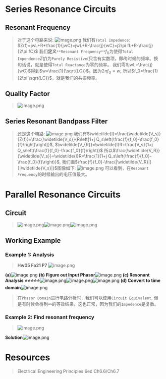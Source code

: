 # Series Resonance Circuits
## Resonant Frequency
> 对于这个电路来说:
> ![image.png](https://cdn.nlark.com/yuque/0/2023/png/12393765/1688193704850-efff295a-1ce6-4799-a6af-8378fc9c28ac.png#averageHue=%23f9f9f9&clientId=u5546b544-7fd3-4&from=paste&id=u5e8e209e&originHeight=305&originWidth=1266&originalType=binary&ratio=1.5&rotation=0&showTitle=false&size=30289&status=done&style=none&taskId=uec8aeffb-bf3b-4f04-863b-09092d546aa&title=)
> 我们有`Total Impedence`:
> $Z(f)=jwL+R+\frac{1}{jwC}=jwL+R-\frac{j}{wC}=j2\pi fL+R-\frac{j}{2\pi fC}$
> 我们**定义**`**Resonant Frequency**`$f_0$为使得`Total Impendence`$Z(f)$为`Purely Resistive`(只含有实数项，即$R$)时候的频率。换句话说，就是使得`Total Reactance`为零的频率。
> 我们零$jwL=\frac{j}{wC}$得到$w=\frac{1}{\sqrt{LC}}$。因为$2\pi f_0=w$, 所以$f_0=\frac{1}{2\pi \sqrt{LC}}$，就是我们的共振频率。



## Quality Factor
> ![image.png](https://cdn.nlark.com/yuque/0/2023/png/12393765/1688194293812-2a60e269-2834-44cb-a233-5f1c44497eb3.png#averageHue=%23f1f1f1&clientId=u5546b544-7fd3-4&from=paste&id=ub39b501d&originHeight=780&originWidth=1239&originalType=binary&ratio=1.5&rotation=0&showTitle=false&size=107704&status=done&style=none&taskId=ub9bd8b10-1500-4f90-89c8-14fc3152c93&title=)


## Series Resonant Bandpass Filter
> 还是这个电路:
> ![image.png](https://cdn.nlark.com/yuque/0/2023/png/12393765/1688193704850-efff295a-1ce6-4799-a6af-8378fc9c28ac.png#averageHue=%23f9f9f9&clientId=u5546b544-7fd3-4&from=paste&id=eFir8&originHeight=305&originWidth=1266&originalType=binary&ratio=1.5&rotation=0&showTitle=false&size=30289&status=done&style=none&taskId=uec8aeffb-bf3b-4f04-863b-09092d546aa&title=)
> 我们有$\widetilde{I}=\frac{\widetilde{V_s}}{Z(f)}=\frac{\widetilde{V_s}}{R\left[1+j Q_s\left(\frac{f}{f_0}-\frac{f_0}{f}\right)\right]}$, $\widetilde{V_{R}}=\widetilde{I}R=\frac{V_s}{1+j Q_s\left(\frac{f}{f_0}-\frac{f_0}{f}\right)}$
> 所以$\frac{\widetilde{V_R}}{\widetilde{V_s}}=\widetilde{I}R=\frac{1}{1+j Q_s\left(\frac{f}{f_0}-\frac{f_0}{f}\right)}$, 我们画$\frac{f}{f_0}-\frac{|\widetilde{V_R}|}{|\widetilde{V_s}|}$图像如下:
> ![image.png](https://cdn.nlark.com/yuque/0/2023/png/12393765/1688194487675-abf2c16e-4a47-4db0-8c6e-3a17bf370534.png#averageHue=%23f5f5f5&clientId=u5546b544-7fd3-4&from=paste&height=458&id=uf5084e0d&originHeight=687&originWidth=1191&originalType=binary&ratio=1.5&rotation=0&showTitle=false&size=99259&status=done&style=none&taskId=u14cce469-c405-4989-bc7e-b17144f1314&title=&width=794)
> 可以看到，在`Resonant Frequency`的时候输出的电压值最大。




# Parallel Resonance Circuits
## Circuit
> ![image.png](https://cdn.nlark.com/yuque/0/2023/png/12393765/1688194748269-b4988323-6fe6-4889-81e8-0605fd7c6041.png#averageHue=%23f7f7f7&clientId=uab85e16e-ad7e-4&from=paste&id=u0ccdb8b0&originHeight=304&originWidth=1149&originalType=binary&ratio=1.5&rotation=0&showTitle=false&size=32990&status=done&style=none&taskId=ua41beb5c-7c0e-4c52-b150-df2a730cd01&title=)![image.png](https://cdn.nlark.com/yuque/0/2023/png/12393765/1688194800138-5aa390ef-a709-45c2-8f18-cade2b4fb664.png#averageHue=%23f1f1f1&clientId=uab85e16e-ad7e-4&from=paste&id=ucecb4903&originHeight=544&originWidth=1318&originalType=binary&ratio=1.5&rotation=0&showTitle=false&size=89193&status=done&style=none&taskId=ufc0911ce-5c86-402f-a77b-0e2c6d52acf&title=)![image.png](https://cdn.nlark.com/yuque/0/2023/png/12393765/1688194809685-ebd6fcad-d6ef-4203-8803-a80e30aaf9b2.png#averageHue=%23f4f4f4&clientId=uab85e16e-ad7e-4&from=paste&id=uf7a0330c&originHeight=1226&originWidth=1639&originalType=binary&ratio=1.5&rotation=0&showTitle=false&size=212374&status=done&style=none&taskId=u75963a59-369d-4d31-9e18-70b84c0095a&title=)



## Working Example
### Example 1: Analysis
> **Hw05 Fa21 P7**
> ![image.png](https://cdn.nlark.com/yuque/0/2023/png/12393765/1688194865162-006d420f-0c30-41ee-8c58-de66db11f123.png#averageHue=%23f9f8f7&clientId=uab85e16e-ad7e-4&from=paste&id=u86ad1a8c&originHeight=1725&originWidth=1926&originalType=binary&ratio=1.5&rotation=0&showTitle=false&size=355774&status=done&style=none&taskId=ub0b9fbbb-7a44-4937-b202-839990e9e89&title=)

**(a)**![image.png](https://cdn.nlark.com/yuque/0/2023/png/12393765/1688194896509-270e814a-de22-43a8-b1d1-8364dd706bae.png#averageHue=%23ffffff&clientId=uab85e16e-ad7e-4&from=paste&id=u74d1470a&originHeight=269&originWidth=1314&originalType=binary&ratio=1.5&rotation=0&showTitle=false&size=31128&status=done&style=none&taskId=u77e977fc-e1ec-48bf-8c18-545eab6ee10&title=)
**(b) Figure out Input Phasor**![image.png](https://cdn.nlark.com/yuque/0/2023/png/12393765/1688194904440-7a462ce8-69f2-4df5-b3f1-f70e64502e44.png#averageHue=%23ffffff&clientId=uab85e16e-ad7e-4&from=paste&id=u0cdd573c&originHeight=341&originWidth=1369&originalType=binary&ratio=1.5&rotation=0&showTitle=false&size=27098&status=done&style=none&taskId=ue05b85fe-92f0-4401-ae5c-1ea6355e6e1&title=)
**(c) Resonant Analysis ⭐⭐⭐⭐⭐**![image.png](https://cdn.nlark.com/yuque/0/2023/png/12393765/1688194961857-4ad30dc7-6b35-414c-ab66-60a3b4cf30b7.png#averageHue=%23fdfdfd&clientId=uab85e16e-ad7e-4&from=paste&id=ud360a582&originHeight=1322&originWidth=1500&originalType=binary&ratio=1.5&rotation=0&showTitle=false&size=102925&status=done&style=none&taskId=ucfc7ce7b-697b-4ebb-85b9-0139536f891&title=)![image.png](https://cdn.nlark.com/yuque/0/2023/png/12393765/1688209413643-32993b62-66cf-4651-ad45-8175a7016513.png#averageHue=%23ffffff&clientId=ue802abbd-2c2f-4&from=paste&id=u64ff6bea&originHeight=625&originWidth=1358&originalType=binary&ratio=1.5&rotation=0&showTitle=false&size=139628&status=done&style=none&taskId=u3bc99ee5-af43-478c-b4b9-d5a4510c3e4&title=)![image.png](https://cdn.nlark.com/yuque/0/2023/png/12393765/1688209427380-abc5a1c2-1396-4773-bb25-39d06cf3cef7.png#averageHue=%23fefefe&clientId=ue802abbd-2c2f-4&from=paste&id=ufa37fcdc&originHeight=200&originWidth=1339&originalType=binary&ratio=1.5&rotation=0&showTitle=false&size=53695&status=done&style=none&taskId=u695c0bd3-94fc-47a0-b907-624aa85ff56&title=)
**(d) Convert to time domain**![image.png](https://cdn.nlark.com/yuque/0/2023/png/12393765/1688209612532-2eaa899c-f568-4b05-a68a-3e635d003dc8.png#averageHue=%23ffffff&clientId=ue802abbd-2c2f-4&from=paste&height=104&id=ua2c63853&originHeight=156&originWidth=1415&originalType=binary&ratio=1.5&rotation=0&showTitle=false&size=16328&status=done&style=none&taskId=u97f36706-c16d-431d-92bb-99d9eb67a75&title=&width=943.3333333333334)
> 在`Phasor Domain`进行电路分析时，我们可以使用`Circuit Equivalent`, 但是有时候会得到$\infty$的等效结果，这也正常，因为我们的`Impedence`是复数。



### Example 2: Find resonant frequency
> ![image.png](https://cdn.nlark.com/yuque/0/2023/png/12393765/1688219832728-feec7f9a-4097-401e-808a-c995520b8d2c.png#averageHue=%23fbfafa&clientId=u83449d12-016e-4&from=paste&id=u2ddb411c&originHeight=729&originWidth=1732&originalType=binary&ratio=1.5&rotation=0&showTitle=false&size=78757&status=done&style=none&taskId=uef062499-76b0-4935-9b92-7bd70a82f45&title=)

**Solution**![image.png](https://cdn.nlark.com/yuque/0/2023/png/12393765/1688219840835-8ee09854-8cfe-426d-a677-ab2c953c3353.png#averageHue=%23ffffff&clientId=u83449d12-016e-4&from=paste&id=u308655cc&originHeight=705&originWidth=1729&originalType=binary&ratio=1.5&rotation=0&showTitle=false&size=83123&status=done&style=none&taskId=u6ec467b4-e5b0-4834-bcd5-de08ea73cc5&title=)

# Resources
> Electrical Engineering Principles 6ed Ch6.6/Ch6.7


